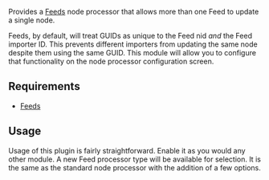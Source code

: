 Provides a [Feeds][1] node processor that allows more than one Feed to update a single node.

Feeds, by default, will treat GUIDs as unique to the Feed nid *and* the Feed importer ID. This prevents different importers from updating the same node despite them using the same GUID. This module will allow you to configure that functionality on the node processor configuration screen.

## Requirements

* [Feeds][1]

## Usage

Usage of this plugin is fairly straightforward. Enable it as you would any other module. A new Feed processor type will be available for selection. It is the same as the standard node processor with the addition of a few options.

[1]: http://drupal.org/project/feeds
